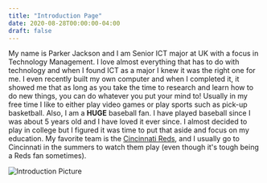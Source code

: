 ```yaml
---
title: "Introduction Page"
date: 2020-08-28T00:00:00-04:00
draft: false
---
```

My name is Parker Jackson and I am  Senior ICT major at UK with a focus in Technology Management. I love almost everything that has to do with technology and 
when I found ICT as a major I knew it was the right one for me. I even recently built my own computer and when I completed it, it showed me that as long as you
take the time to research and learn how to do new things, you can do whatever you put your mind to! Usually in my free time I like to either play video games or 
play sports such as pick-up basketball. Also, I am a **HUGE** baseball fan. I have played baseball since I was about 5 years old and I have loved it ever since. I almost decided to play in college but I figured it was time to put that aside and focus on my education. My favorite team is the [Cincinnati Reds](https://www.mlb.com/reds), and I usually go to Cincinnati in the summers to watch them play (even though it's tough being a Reds fan sometimes). 

![Introduction Picture](https://competent-chandrasekhar-78911e.netlify.app/ICTpic.png)
